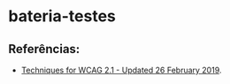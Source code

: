 # bateria-testes

## Referências:
- [Techniques for WCAG 2.1 - Updated 26 February 2019](https://www.w3.org/WAI/WCAG21/Techniques/).
